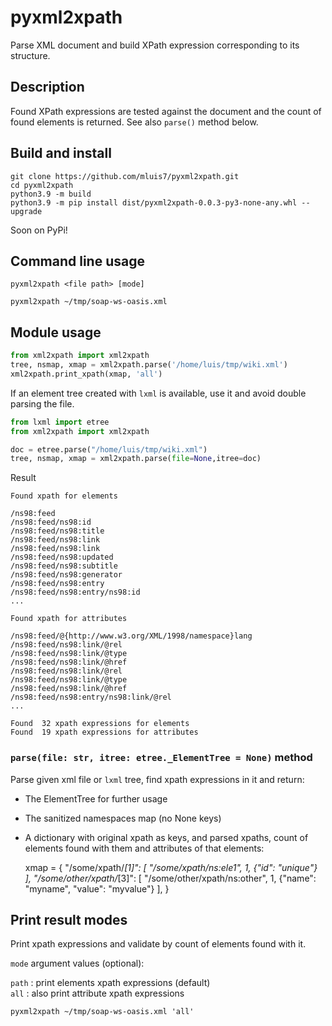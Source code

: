 
# pyxml2xpath
Parse XML document and build XPath expression corresponding to its structure.

## Description
Found XPath expressions are tested against the document and the count of found elements is returned. See also `parse()` method below.

## Build and install
```
git clone https://github.com/mluis7/pyxml2xpath.git
cd pyxml2xpath
python3.9 -m build
python3.9 -m pip install dist/pyxml2xpath-0.0.3-py3-none-any.whl --upgrade
```
Soon on PyPi!

## Command line usage
`pyxml2xpath <file path> [mode]`

`pyxml2xpath ~/tmp/soap-ws-oasis.xml`

## Module usage

```python
from xml2xpath import xml2xpath
tree, nsmap, xmap = xml2xpath.parse('/home/luis/tmp/wiki.xml')
xml2xpath.print_xpath(xmap, 'all')
```

If an element tree created with `lxml` is available, use it and avoid double parsing the file.

```python
from lxml import etree
from xml2xpath import xml2xpath

doc = etree.parse("/home/luis/tmp/wiki.xml")
tree, nsmap, xmap = xml2xpath.parse(file=None,itree=doc)

```

Result

```
Found xpath for elements

/ns98:feed
/ns98:feed/ns98:id
/ns98:feed/ns98:title
/ns98:feed/ns98:link
/ns98:feed/ns98:link
/ns98:feed/ns98:updated
/ns98:feed/ns98:subtitle
/ns98:feed/ns98:generator
/ns98:feed/ns98:entry
/ns98:feed/ns98:entry/ns98:id
...

Found xpath for attributes

/ns98:feed/@{http://www.w3.org/XML/1998/namespace}lang
/ns98:feed/ns98:link/@rel
/ns98:feed/ns98:link/@type
/ns98:feed/ns98:link/@href
/ns98:feed/ns98:link/@rel
/ns98:feed/ns98:link/@type
/ns98:feed/ns98:link/@href
/ns98:feed/ns98:entry/ns98:link/@rel
...

Found  32 xpath expressions for elements
Found  19 xpath expressions for attributes

```

### `parse(file: str, itree: etree._ElementTree = None)` method
Parse given xml file or `lxml` tree, find xpath expressions in it and return:

- The ElementTree for further usage
- The sanitized namespaces map (no None keys)
- A dictionary with original xpath as keys, and parsed xpaths, count of elements found with them and attributes of that elements:

    xmap = {
        "/some/xpath/*[1]": [ "/some/xpath/ns:ele1", 1, {"id": "unique"} ],
        "/some/other/xpath/*[3]": [ "/some/other/xpath/ns:other", 1, {"name": "myname", "value": "myvalue"} ],
    }

## Print result modes
Print xpath expressions and validate by count of elements found with it.  

`mode` argument values (optional):

`path` : print elements xpath expressions (default)  
`all`  : also print attribute xpath expressions  

`pyxml2xpath ~/tmp/soap-ws-oasis.xml 'all'`

